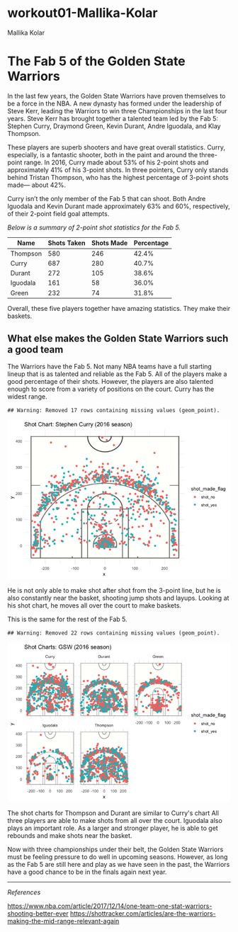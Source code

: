 workout01-Mallika-Kolar
================
Mallika Kolar

The Fab 5 of the Golden State Warriors
======================================

In the last few years, the Golden State Warriors have proven themselves to be a force in the NBA. A new dynasty has formed under the leadership of Steve Kerr, leading the Warriors to win three Championships in the last four years. Steve Kerr has brought together a talented team led by the Fab 5: Stephen Curry, Draymond Green, Kevin Durant, Andre Iguodala, and Klay Thompson.

These players are superb shooters and have great overall statistics. Curry, especially, is a fantastic shooter, both in the paint and around the three-point range. In 2016, Curry made about 53% of his 2-point shots and approximately 41% of his 3-point shots. In three pointers, Curry only stands behind Tristan Thompson, who has the highest percentage of 3-point shots made— about 42%.

Curry isn’t the only member of the Fab 5 that can shoot. Both Andre Iguodala and Kevin Durant made approximately 63% and 60%, respectively, of their 2-point field goal attempts.

*Below is a summary of 2-point shot statistics for the Fab 5.*

| Name     | Shots Taken | Shots Made | Percentage |
|----------|-------------|------------|------------|
| Thompson | 580         | 246        | 42.4%      |
| Curry    | 687         | 280        | 40.7%      |
| Durant   | 272         | 105        | 38.6%      |
| Iguodala | 161         | 58         | 36.0%      |
| Green    | 232         | 74         | 31.8%      |

Overall, these five players together have amazing statistics. They make their baskets.

What else makes the Golden State Warriors such a good team
----------------------------------------------------------

The Warriors have the Fab 5. Not many NBA teams have a full starting lineup that is as talented and reliable as the Fab 5. All of the players make a good percentage of their shots. However, the players are also talented enough to score from a variety of positions on the court. Curry has the widest range.

    ## Warning: Removed 17 rows containing missing values (geom_point).

![](workout01-Mallika-Kolar_files/figure-markdown_github/unnamed-chunk-2-1.png)

He is not only able to make shot after shot from the 3-point line, but he is also constantly near the basket, shooting jump shots and layups. Looking at his shot chart, he moves all over the court to make baskets.

This is the same for the rest of the Fab 5.

    ## Warning: Removed 22 rows containing missing values (geom_point).

![](workout01-Mallika-Kolar_files/figure-markdown_github/unnamed-chunk-3-1.png)

The shot charts for Thompson and Durant are similar to Curry's chart All three players are able to make shots from all over the court. Iguodala also plays an important role. As a larger and stronger player, he is able to get rebounds and make shots near the basket.

Now with three championships under their belt, the Golden State Warriors must be feeling pressure to do well in upcoming seasons. However, as long as the Fab 5 are still here and play as we have seen in the past, the Warriors have a good chance to be in the finals again next year.

------------------------------------------------------------------------

*References*

<https://www.nba.com/article/2017/12/14/one-team-one-stat-warriors-shooting-better-ever> <https://shottracker.com/articles/are-the-warriors-making-the-mid-range-relevant-again>
